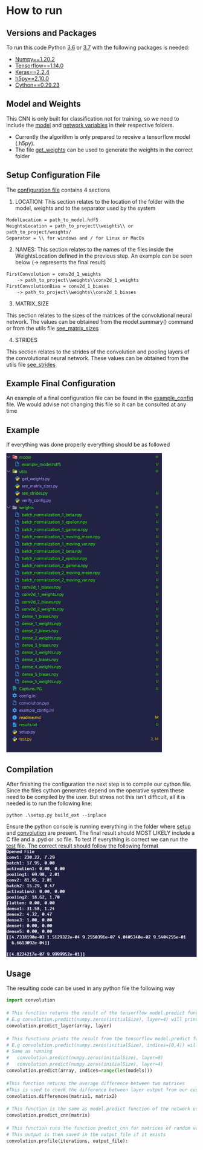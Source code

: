 # How to run

## Versions and Packages

To run this code Python [3.6](https://www.python.org/downloads/release/python-3611/) or [3.7](https://www.python.org/downloads/release/python-378/) with the following packages is needed:

* [Numpy==1.20.2](https://pypi.org/project/numpy/1.20.2/)
* [Tensorflow==1.14.0](https://pypi.org/project/tensorflow/1.14.0/)
* [Keras==2.2.4](https://pypi.org/project/keras/2.2.4/)
* [h5py==2.10.0](https://pypi.org/project/h5py/2.10.0/)
* [Cython==0.29.23](https://pypi.org/project/cython/0.29.23/)

## Model and Weights

This CNN is only built for classification not for training, so we need to include the [model](./model) and [network variables](.weights) in their respective folders.
* Currently the algorithm is only prepared to receive a tensorflow model (.h5py).
* The file [get_weights](./utils/get_weights.py) can be used to generate the weights in the correct folder

## Setup Configuration File

The [configuration file](./config.ini) contains 4 sections
1. LOCATION:
This section relates to the location of the folder with the model, weights and to the separator used by the system

```
ModelLocation = path_to_model.hdf5
WeightsLocation = path_to_project\\weights\\ or path_to_project/weights/
Separator = \\ for windows and / for Linux or MacOs
```

2. NAMES:
This section relates to the names of the files inside the WeightsLocation defined in the previous step. An example can be seen below (-> represents the final result)

```
FirstConvolution = conv2d_1_weights
    -> path_to_project\\weights\\conv2d_1_weights
FirstConvolutionBias = conv2d_1_biases
    -> path_to_project\\weights\\conv2d_1_biases
```

3. MATRIX_SIZE

This section relates to the sizes of the matrices of the convolutional neural network. The values can be obtained from the model.summary() command or from the utils file [see_matrix_sizes](utils\see_matrix_sizes.py)

4. STRIDES

This section relates to the strides of the convolution and pooling layers of the convolutional neural network. These values can be obtained from the utils file [see_strides](utils\see_strides.py)

## Example Final Configuration

An example of a final configuration file can be found in the [example_config](example_config.ini) file.
We would advise not changing this file so it can be consulted at any time 

## Example

If everything was done properly everything should be as followed

![Sucessfull Confiuration](Capture.PNG)

## Compilation

After finishing the configuration the next step is to compile our cython file. Since the files cython generates depend on the operative system these need to be compiled by the user. But stress not this isn't difficult, all it is needed is to run the following line:

``` console
python .\setup.py build_ext --inplace
```

Ensure the python console is running everything in the folder where [setup](./setup.py) and [convolution](./convolution.pyx) are present.
The final result should MOST LIKELY include a C file and a .pyd or .so file. To test if everything is correct we can run the [test](./test.py) file.
The correct result should follow the following format
![Correct Result](./test_run.PNG)

## Usage

The resulting code can be used in any python file the following way

```python
import convolution

# This function returns the result of the tensorflow model.predict function for the chosen layer
# E.g convolution.predict(numpy.zeros(initialSize), layer=4) will print the prediction from the second convolution
convolution.predict_layer(array, layer)

# This functions prints the result from the tensorflow model.predict function for the chosen layers
# E.g convolution.predict(numpy.zeros(initialSize), indices=[0,4]) will print the predictions from the two convolution layers
# Same as running 
#   convolution.predict(numpy.zeros(initialSize), layer=0) 
#   convolution.predict(numpy.zeros(initialSize), layer=4)
convolution.predict(array, indices=range(len(models)))

#This function returns the average difference between two matrices
#This is used to check the difference between layer output from our custom cnn and the tensorflow cnn
convolution.differences(matrix1, matrix2)

# This function is the same as model.predict function of the network using our custom Convolutional Neural Network
convolution.predict_cnn(matrix)

# This function runs the function predict_cnn for matrices of random values for the specified number of iterations and prints the average time (+ standart deviation) that takes to run each layer.
# This output is then saved in the output_file if it exists
convolution.profile(iterations, output_file):
```